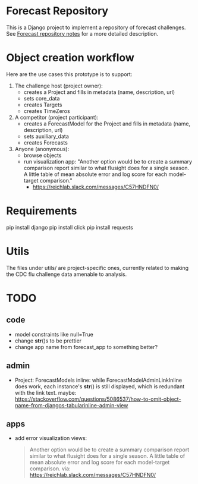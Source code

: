 # Forecast Repository
This is a Django project to implement a repository of forecast challenges. See
[Forecast repository notes](https://docs.google.com/document/d/1cKQY0tgSR8QkxvJUEuMR1xBCvzNYBnMhkNYgK3hCOsk) for
a more detailed description.


# Object creation workflow
Here are the use cases this prototype is to support:

1. The challenge host (project owner):
    - creates a Project and fills in metadata (name, description, url)
    - sets core_data
    - creates Targets
    - creates TimeZeros
1. A competitor (project participant):
    - creates a ForecastModel for the Project and fills in metadata (name, description, url)
    - sets auxiliary_data
    - creates Forecasts
1. Anyone (anonymous):
    - browse objects
    - run visualization app: "Another option would be to create a summary comparison report similar to what flusight
      does for a single season. A little table of mean absolute error and log score for each model-target comparison." 
      - https://reichlab.slack.com/messages/C57HNDFN0/


# Requirements
pip install django
pip install click
pip install requests


# Utils
The files under utils/ are project-specific ones, currently related to making the CDC flu challenge data amenable to
analysis.


# TODO

## code
- model constraints like null=True
- change __str__()s to be prettier
- change app name from forecast_app to something better?


## admin
- Project: ForecastModels inline: while ForecastModelAdminLinkInline does work, each instance's __str__() is still
  displayed, which is redundant with the link text. maybe: https://stackoverflow.com/questions/5086537/how-to-omit-object-name-from-djangos-tabularinline-admin-view


## apps
- add error visualization views:
  > Another option would be to create a summary comparison report similar to what flusight does for a single season. 
    A little table of mean absolute error and log score for each model-target comparison. 
    via: https://reichlab.slack.com/messages/C57HNDFN0/ 

